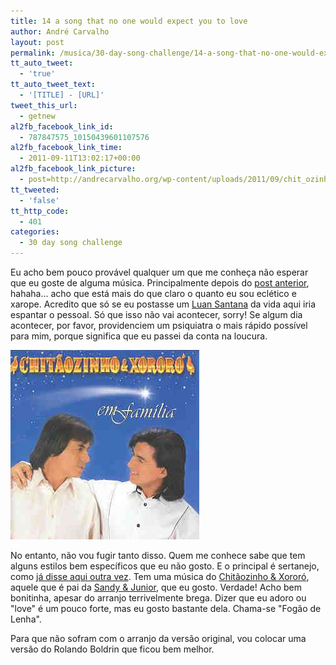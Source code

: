 ```yaml
---
title: 14 a song that no one would expect you to love
author: André Carvalho
layout: post
permalink: /musica/30-day-song-challenge/14-a-song-that-no-one-would-expect-you-to-love/
tt_auto_tweet:
  - 'true'
tt_auto_tweet_text:
  - '[TITLE] - [URL]'
tweet_this_url:
  - getnew
al2fb_facebook_link_id:
  - 787847575_10150439601107576
al2fb_facebook_link_time:
  - 2011-09-11T13:02:17+00:00
al2fb_facebook_link_picture:
  - post=http://andrecarvalho.org/wp-content/uploads/2011/09/chit_ozinho_e_xoror_em_familia.jpg
tt_tweeted:
  - 'false'
tt_http_code:
  - 401
categories:
  - 30 day song challenge
---
```


Eu acho bem pouco provável qualquer um que me conheça não esperar que eu goste de alguma música. Principalmente depois do [post anterior](/musica/30-day-song-challenge/13-a-song-that-is-a-guilty-pleasure/), hahaha… acho que está mais do que claro o quanto eu sou eclético e xarope. Acredito que só se eu postasse um [Luan Santana](http://www.youtube.com/watch?v=nLvX-erABqY) da vida aqui iria espantar o pessoal. Só que isso não vai acontecer, sorry! Se algum dia acontecer, por favor, providenciem um psiquiatra o mais rápido possível para mim, porque significa que eu passei da conta na loucura.

![Chitãozinho e Xororó](/wp-content/uploads/2011/09/chit_ozinho_e_xoror_em_familia.jpg)

No entanto, não vou fugir tanto disso. Quem me conhece sabe que tem alguns estilos bem específicos que eu não gosto. E o principal é sertanejo, como [já disse aqui outra vez](/concatenacoes/gosto/). Tem uma música do [Chitãozinho & Xororó](http://www.grupomontanagrill.com.br/site/), aquele que é pai da [Sandy & Junior](http://blog.drpepper.uol.com.br/?p=4151), que eu gosto. Verdade! Acho bem bonitinha, apesar do arranjo terrivelmente brega. Dizer que eu adoro ou "love" é um pouco forte, mas eu gosto bastante dela. Chama-se "Fogão de Lenha".

Para que não sofram com o arranjo da versão original, vou colocar uma versão do Rolando Boldrin que ficou bem melhor.


